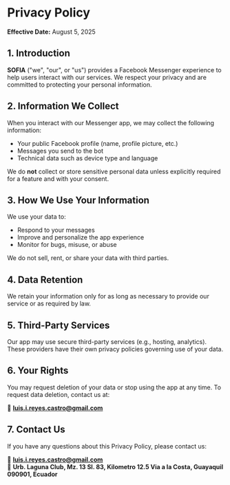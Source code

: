 # Privacy Policy

**Effective Date:** August 5, 2025

## 1. Introduction  
**SOFIA** ("we", "our", or "us") provides a Facebook Messenger experience to help users interact with our services. We respect your privacy and are committed to protecting your personal information.

## 2. Information We Collect  
When you interact with our Messenger app, we may collect the following information:
- Your public Facebook profile (name, profile picture, etc.)
- Messages you send to the bot
- Technical data such as device type and language

We do **not** collect or store sensitive personal data unless explicitly required for a feature and with your consent.

## 3. How We Use Your Information  
We use your data to:
- Respond to your messages  
- Improve and personalize the app experience  
- Monitor for bugs, misuse, or abuse  

We do not sell, rent, or share your data with third parties.

## 4. Data Retention  
We retain your information only for as long as necessary to provide our service or as required by law.

## 5. Third-Party Services  
Our app may use secure third-party services (e.g., hosting, analytics). These providers have their own privacy policies governing use of your data.

## 6. Your Rights  
You may request deletion of your data or stop using the app at any time. To request data deletion, contact us at:

📧 **luis.i.reyes.castro@gmail.com**

## 7. Contact Us  
If you have any questions about this Privacy Policy, please contact us:

📧 **luis.i.reyes.castro@gmail.com**  
📍 **Urb. Laguna Club, Mz. 13 Sl. 83, Kilometro 12.5 Via a la Costa, Guayaquil 090901, Ecuador**
